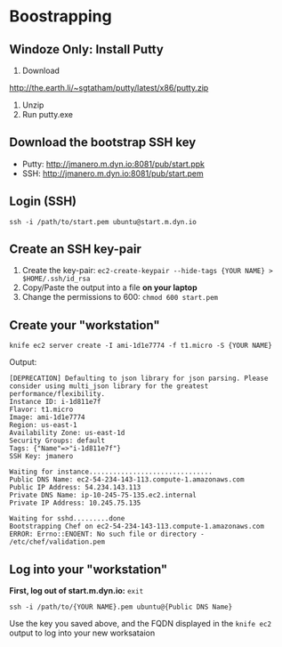 Boostrapping
============

## Windoze Only: Install Putty
 1. Download

http://the.earth.li/~sgtatham/putty/latest/x86/putty.zip

 1. Unzip
 1. Run putty.exe

## Download the bootstrap SSH key
 * Putty: http://jmanero.m.dyn.io:8081/pub/start.ppk
 * SSH: http://jmanero.m.dyn.io:8081/pub/start.pem

## Login (SSH)

    ssh -i /path/to/start.pem ubuntu@start.m.dyn.io

## Create an SSH key-pair

 1. Create the key-pair: ```ec2-create-keypair --hide-tags {YOUR NAME} > $HOME/.ssh/id_rsa```
 2. Copy/Paste the output into a file **on your laptop**
 3. Change the permissions to 600: ```chmod 600 start.pem```

## Create your "workstation"

    knife ec2 server create -I ami-1d1e7774 -f t1.micro -S {YOUR NAME}

Output:
```text
[DEPRECATION] Defaulting to json library for json parsing. Please consider using multi_json library for the greatest performance/flexibility.
Instance ID: i-1d811e7f
Flavor: t1.micro
Image: ami-1d1e7774
Region: us-east-1
Availability Zone: us-east-1d
Security Groups: default
Tags: {"Name"=>"i-1d811e7f"}
SSH Key: jmanero

Waiting for instance...............................
Public DNS Name: ec2-54-234-143-113.compute-1.amazonaws.com
Public IP Address: 54.234.143.113
Private DNS Name: ip-10-245-75-135.ec2.internal
Private IP Address: 10.245.75.135

Waiting for sshd.........done
Bootstrapping Chef on ec2-54-234-143-113.compute-1.amazonaws.com
ERROR: Errno::ENOENT: No such file or directory - /etc/chef/validation.pem
```

## Log into your "workstation"
**First, log out of start.m.dyn.io:** `exit`

    ssh -i /path/to/{YOUR NAME}.pem ubuntu@{Public DNS Name}
    
Use the key you saved above, and the FQDN displayed in the `knife ec2` output to log into your new worksataion
